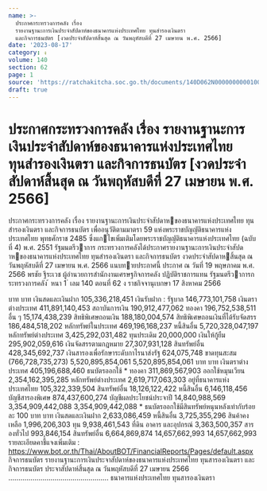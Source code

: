 ```yaml
---
name: >-
  ประกาศกระทรวงการคลัง เรื่อง
  รายงานฐานะการเงินประจำสัปดาห์ของธนาคารแห่งประเทศไทย ทุนสำรองเงินตรา
  และกิจการธนบัตร [งวดประจำสัปดาห์สิ้นสุด ณ วันพฤหัสบดีที่ 27 เมษายน พ.ศ. 2566]
date: '2023-08-17'
category: ง
volume: 140
section: 62
page: 1
source: 'https://ratchakitcha.soc.go.th/documents/140D062N0000000000100.pdf'
draft: true
---
```


# ประกาศกระทรวงการคลัง เรื่อง รายงานฐานะการเงินประจำสัปดาห์ของธนาคารแห่งประเทศไทย ทุนสำรองเงินตรา และกิจการธนบัตร [งวดประจำสัปดาห์สิ้นสุด ณ วันพฤหัสบดีที่ 27 เมษายน พ.ศ. 2566]

ประกาศกระทรวงการคลัง เรื่อง รายงานฐานะการเงินประจําสัปดาหของธนาคารแห่งประเทศไทย ทุนสํารองเงินตรา และกิจการธนบัตร เพื่ออนุวัติตามมาตรา 59 แห่งพระราชบัญญัติธนาคารแห่งประเทศไทย พุทธศักราช 2485 ซึ่งแกไขเพิ่มเติมโดยพระราชบัญญัติธนาคารแห่งประเทศไทย (ฉบับที่ 4) พ.ศ. 2551 รัฐมนตรีวาการ กระทรวงการคลังได้ประกาศรายงานฐานะการเงินประจําสัปดาหของธนาคารแห่งประเทศไทย ทุนสํารองเงินตรา และกิจการธนบัตร งวดประจําสัปดาหสิ้นสุด ณ วันพฤหัสบดีที่ 27 เมษายน พ.ศ. 2566 แนบทายประกาศนี้ ประกาศ ณ วันที่ 19 พฤษภาคม พ.ศ. 2566 พรชัย ฐีระเวช ผู้อํานวยการสํานักงานเศรษฐกิจการคลัง ปฏิบัติราชการแทน รัฐมนตรีวาการกระทรวงการคลัง ้ หนา 1 ่ เลม 140 ตอนที่ 62 ง ราชกิจจานุเบกษา 17 สิงหาคม 2566

บาท บาท เงินสดและเงินฝาก 105,336,218,451 เงินรับฝาก : รัฐบาล 146,773,101,758 เงินตราต่างประเทศ 411,891,140,453 สถาบันการเงิน 190,912,477,062 ทองคา 196,752,538,511 อื่น ๆ 15,174,438,239 สิทธิพิเศษถอนเงิน 188,180,004,574 สิทธิพิเศษถอนเงินที่ได้รับจัดสรร 186,484,518,202 หลักทรัพย์ในประเทศ 469,196,168,237 หนี้สินอื่น 5,720,328,047,197 หลักทรัพย์ต่างประเทศ 3,425,292,031,482 ทุนประเดิม 20,000,000 เงินให้กู้ยืม 295,902,059,616 เงินจัดสรรตามกฎหมาย 27,307,931,128 สินทรัพย์อื่น 428,345,692,737 เงินสารองเพื่อรักษาระดับกาไรนาส่งรัฐ 624,075,748 ขาดทุนสะสม (766,728,735,273) 5,520,895,854,061 5,520,895,854,061 บาท บาท เงินตราต่างประเทศ 405,196,688,460 ธนบัตรออกใช้ * ทองคา 311,869,567,903 ออกใช้หมุนเวียน 2,354,162,395,285 หลักทรัพย์ต่างประเทศ 2,619,717,063,303 อยู่ที่ธนาคารแห่งประเทศไทย 105,322,339,504 สินทรัพย์อื่น 18,126,122,422 หนี้สินอื่น 6,146,118,456 บัญชีสารองพิเศษ 874,437,600,274 บัญชีผลประโยชน์ประจาปี 14,840,988,569 3,354,909,442,088 3,354,909,442,088 * ธนบัตรออกใช้มีสินทรัพย์หนุนหลังเท่ากับร้อยละ 100 บาท บาท เงินสดและเงินฝาก 2,633,086,459 หนี้สินอื่น 3,725,355,296 สินค้าคงเหลือ 1,996,206,303 ทุน 9,938,461,543 ที่ดิน อาคาร และอุปกรณ์ 3,363,500,357 สารองทั่วไป 993,846,154 สินทรัพย์อื่น 6,664,869,874 14,657,662,993 14,657,662,993 รายละเอียดคาชี้แจงเพิ่มเติม : https://www.bot.or.th/Thai/AboutBOT/FinancialReports/Pages/default.aspx กิจการธนบัตร รายงานฐานะการเงินประจาสัปดาห์ของธนาคารแห่งประเทศไทย ทุนสารองเงินตรา และกิจการธนบัตร ประจาสัปดาห์สิ้นสุด ณ วันพฤหัสบดีที่ 27 เมษายน 2566 .................................................. ธนาคารแห่งประเทศไทย ทุนสารองเงินตรา
